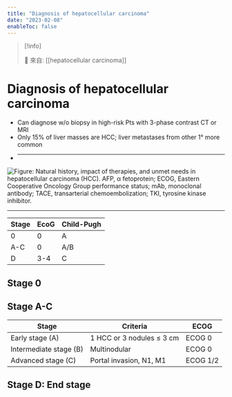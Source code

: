 ```yaml
---
title: "Diagnosis of hepatocellular carcinoma"
date: "2023-02-08"
enableToc: false
---
```


> [!info]
>
> 🌱 來自: [[hepatocellular carcinoma]]

# Diagnosis of hepatocellular carcinoma

- Can diagnose w/o biopsy in high-risk Pts with 3-phase contrast CT or MRI
- Only 15% of liver masses are HCC; liver metastases from other 1° more common
- ***

![Figure: Natural history, impact of therapies, and unmet needs in hepatocellular carcinoma (HCC). AFP, α fetoprotein; ECOG, Eastern Cooperative Oncology Group performance status; mAb, monoclonal antibody; TACE, transarterial chemoembolization; TKI, tyrosine kinase inhibitor.](https://i.imgur.com/TtTSnNg.png)

---
| Stage | EcoG | Child-Pugh |
| ----- | ---- | ---------- |
| 0     | 0    | A          |
| A-C   | 0    | A/B        |
| D     | 3-4  | C          |
## Stage 0
## Stage A-C
| Stage                  | Criteria                  | ECOG     |
| ---------------------- | ------------------------- | -------- |
| Early stage (A)        | 1 HCC or 3 nodules ≤ 3 cm | ECOG 0   |
| Intermediate stage (B) | Multinodular              | ECOG 0   |
| Advanced stage (C)     | Portal invasion, N1, M1   | ECOG 1/2 |
## Stage D: End stage
